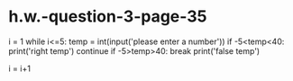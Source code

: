 # h.w.-question-3-page-35
i = 1
while i<=5:
    temp = int(input('please enter a number'))
    if -5<temp<40:
        print('right temp')
        continue
    if -5>temp>40:
        break
    print('false temp')

i = i+1



